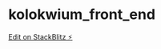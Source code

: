 # kolokwium_front_end

[Edit on StackBlitz ⚡️](https://stackblitz.com/edit/stackblitz-starters-841kgv)